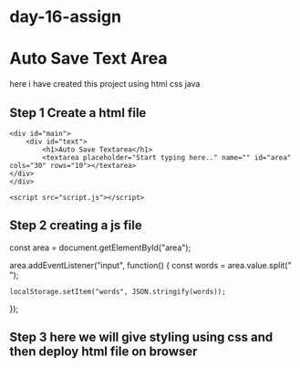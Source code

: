 # day-16-assign
# Auto Save Text Area
here i have created this project using html css java
## Step 1  Create a html file 

<html lang="en">
<head>
    <meta charset="UTF-8">
    <meta name="viewport" content="width=device-width, initial-scale=1.0">
    <title>Document</title>
    <link rel="stylesheet" href="style.css">
</head>
<body>


    <div id="main">
        <div id="text">
            <h1>Auto Save Textarea</h1>
            <textarea placeholder="Start typing here.." name="" id="area" cols="30" rows="10"></textarea>
    </div>
    </div>

    <script src="script.js"></script>
</body>
</html>

## Step 2 creating a js file
const area = document.getElementById("area");

area.addEventListener("input", function() {
    const words = area.value.split(" ");

    localStorage.setItem("words", JSON.stringify(words));
});

## Step 3 here we will give styling using css and then deploy html file on browser
